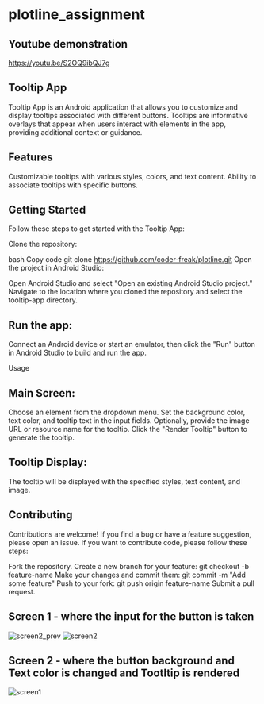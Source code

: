 # plotline_assignment
## Youtube demonstration
https://youtu.be/S2OQ9ibQJ7g

## Tooltip App
Tooltip App is an Android application that allows you to customize and display tooltips associated with different buttons. Tooltips are informative overlays that appear when users interact with elements in the app, providing additional context or guidance.

## Features
Customizable tooltips with various styles, colors, and text content.
Ability to associate tooltips with specific buttons.



## Getting Started
Follow these steps to get started with the Tooltip App:

Clone the repository:

bash
Copy code
git clone https://github.com/coder-freak/plotline.git
Open the project in Android Studio:

Open Android Studio and select "Open an existing Android Studio project." Navigate to the location where you cloned the repository and select the tooltip-app directory.

## Run the app:

Connect an Android device or start an emulator, then click the "Run" button in Android Studio to build and run the app.

Usage
## Main Screen:

Choose an element from the dropdown menu.
Set the background color, text color, and tooltip text in the input fields.
Optionally, provide the image URL or resource name for the tooltip.
Click the "Render Tooltip" button to generate the tooltip.
## Tooltip Display:

The tooltip will be displayed with the specified styles, text content, and image.
## Contributing
Contributions are welcome! If you find a bug or have a feature suggestion, please open an issue. If you want to contribute code, please follow these steps:

Fork the repository.
Create a new branch for your feature: git checkout -b feature-name
Make your changes and commit them: git commit -m "Add some feature"
Push to your fork: git push origin feature-name
Submit a pull request.

## Screen 1 - where the input for the button is taken
![screen2_prev](https://github.com/coder-freak/plotline/assets/82790440/95bb14b7-b452-4195-a0cc-af4da2b69ee5)
![screen2](https://github.com/coder-freak/plotline/assets/82790440/2800f4c7-9e8f-43a1-866c-2f412c935bbb)

## Screen 2 - where the button background and Text color is changed and Tootltip is rendered
![screen1](https://github.com/coder-freak/plotline/assets/82790440/b9541c59-068b-447e-9cd9-0a5b77ee5f14)


